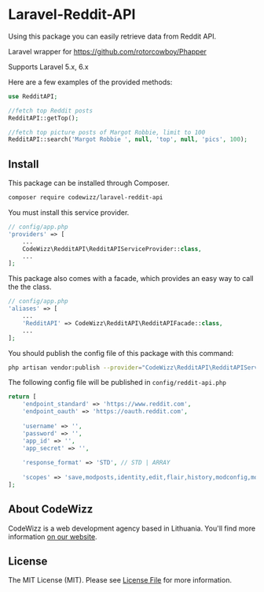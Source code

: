 # Laravel-Reddit-API

Using this package you can easily retrieve data from Reddit API.

Laravel wrapper for https://github.com/rotorcowboy/Phapper

Supports Laravel 5.x, 6.x

Here are a few examples of the provided methods:
```php
use RedditAPI;

//fetch top Reddit posts
RedditAPI::getTop();

//fetch top picture posts of Margot Robbie, limit to 100
RedditAPI::search('Margot Robbie ', null, 'top', null, 'pics', 100);
```

## Install

This package can be installed through Composer.

``` bash
composer require codewizz/laravel-reddit-api
```

You must install this service provider.

```php
// config/app.php
'providers' => [
    ...
    CodeWizz\RedditAPI\RedditAPIServiceProvider::class,
    ...
];
```

This package also comes with a facade, which provides an easy way to call the the class.

```php
// config/app.php
'aliases' => [
    ...
    'RedditAPI' => CodeWizz\RedditAPI\RedditAPIFacade::class,
    ...
];
```

You should publish the config file of this package with this command:

``` bash
php artisan vendor:publish --provider="CodeWizz\RedditAPI\RedditAPIServiceProvider"
```

The following config file will be published in `config/reddit-api.php`

```php
return [
    'endpoint_standard' => 'https://www.reddit.com',
    'endpoint_oauth' => 'https://oauth.reddit.com',
    
    'username' => '',
    'password' => '',
    'app_id' => '',
    'app_secret' => '',
    
    'response_format' => 'STD', // STD | ARRAY
    
    'scopes' => 'save,modposts,identity,edit,flair,history,modconfig,modflair,modlog,modposts,modwiki,mysubreddits,privatemessages,read,report,submit,subscribe,vote,wikiedit,wikiread'
];
```


## About CodeWizz
CodeWizz is a web development agency based in Lithuania. You'll find more information [on our website](https://codewizz.com).

## License

The MIT License (MIT). Please see [License File](LICENSE.md) for more information.
